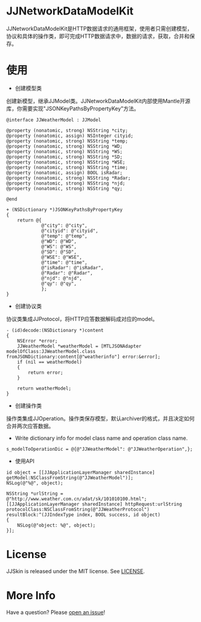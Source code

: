# JJNetworkDataModelKit

JJNetworkDataModelKit是HTTP数据请求的通用框架，使用者只需创建模型，协议和具体的操作类，即可完成HTTP数据请求中，数据的请求，获取，合并和保存。

# 使用

* 创建模型类

创建新模型，继承JJModel类。JJNetworkDataModelKit内部使用Mantle开源库，你需要实现"JSONKeyPathsByPropertyKey"方法。
```objc
@interface JJWeatherModel : JJModel

@property (nonatomic, strong) NSString *city;
@property (nonatomic, assign) NSInteger cityid;
@property (nonatomic, strong) NSString *temp;
@property (nonatomic, strong) NSString *WD;
@property (nonatomic, strong) NSString *WS;
@property (nonatomic, strong) NSString *SD;
@property (nonatomic, strong) NSString *WSE;
@property (nonatomic, strong) NSString *time;
@property (nonatomic, assign) BOOL isRadar;
@property (nonatomic, strong) NSString *Radar;
@property (nonatomic, strong) NSString *njd;
@property (nonatomic, strong) NSString *qy;

@end
```
```objc
+ (NSDictionary *)JSONKeyPathsByPropertyKey
{
    return @{
             @"city": @"city",
             @"cityid": @"cityid",
             @"temp": @"temp",
             @"WD": @"WD",
             @"WS": @"WS",
             @"SD": @"SD",
             @"WSE": @"WSE",
             @"time": @"time",
             @"isRadar": @"isRadar",
             @"Radar": @"Radar",
             @"njd": @"njd",
             @"qy": @"qy",
             };
}
```

* 创建协议类

协议类集成JJProtocol，将HTTP应答数据解码成对应的model。
```objc
- (id)decode:(NSDictionary *)content
{
    NSError *error;
    JJWeatherModel *weatherModel = [MTLJSONAdapter modelOfClass:JJWeatherModel.class fromJSONDictionary:content[@"weatherinfo"] error:&error];
    if (nil == weatherModel)
    {
        return error;
    }
    
    return weatherModel;
}
```

* 创建操作类

操作类集成JJOperation。操作类保存模型，默认archiver的格式，并且决定如何合并两次应答数据。

* Write dictionary info for model class name and operation class name.
```objc
s_modelToOperationDic = @{@"JJWeatherModel": @"JJWeatherOperation",};
```

* 使用API
```objc
id object = [[JJApplicationLayerManager sharedInstance] getModel:NSClassFromString(@"JJWeatherModel")];
NSLog(@"%@", object);
    
NSString *urlString = @"http://www.weather.com.cn/adat/sk/101010100.html";
[[JJApplicationLayerManager sharedInstance] httpRequest:urlString protocolClass:NSClassFromString(@"JJWeatherProtocol") resultBlock:^(JJIndexType index, BOOL success, id object)
{
    NSLog(@"object: %@", object);
}];
```

# License

JJSkin is released under the MIT license. See
[LICENSE](https://github.com/hamilyjing/JJNetworkDataModelKit/blob/master/LICENSE).

# More Info

Have a question? Please [open an issue](https://github.com/hamilyjing/JJNetworkDataModelKit/issues)!